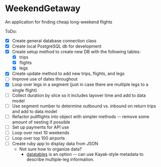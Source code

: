 # WeekendGetaway
An application for finding cheap long-weekend flights

ToDo:
* [x] Create general database connection class
*   [x] Create local PostgreSQL db for development
* [x] Create setup method to create new DB with the following tables:
  * [x] trips
  * [x] flights
  * [x] legs
* [x] Create update method to add new trips, flights, and legs
* [ ] Improve use of dates throughout
* [x] Loop over legs in a segment (just in case there are multiple legs to a single flight)
* [ ] Collect duration by slice so it includes layover time and add to data model
* [ ] Use segment number to determine outbound vs. inbound on return trips and add to data model
* [ ] Refactor pullflights into object with simpler methods -- remove some amount of nesting if possible
* [ ] Set up payments for API use
* [ ] Loop over next 10 weekends
* [ ] Loop over top 100 airports
* [ ] Create ruby app to display data from JSON
  * Not sure how to organize data?
    * [datatables](https://www.datatables.net/) is an option -- can use Kayak-style metadata to describe multiple-leg information.
